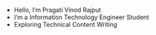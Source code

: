- Hello, I’m Pragati Vinod Rajput
- I’m a Information Technology Engineer Student
- Exploring Technical Content Writing


<!---
pragati-5-arch/pragati-5-arch is a ✨ special ✨ repository because its `README.md` (this file) appears on your GitHub profile.
You can click the Preview link to take a look at your changes.
--->
